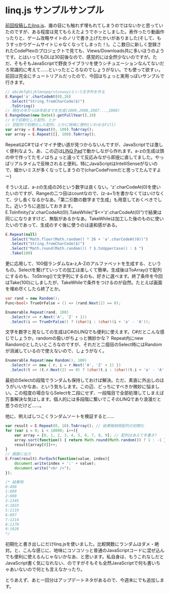 # linq.js サンプルサンプル

[前回投稿したlinq.js](http://neue.cc/2009/04/04_145.html "neue cc - linq.js - JavaScript用LINQライブラリ")、誰の目にも触れず埋もれてしまうのではないかと思っていたのですが、ある程度は見てもらえたようでホッとしました。表作ったり動画作ったりと、ゲーム攻略サイトのノリで書き上げたかいがありました(そして、もうすっかりゲームサイトじゃなくなってしまった！)。ここ数日に新しく登録されたCodePlexのプロジェクトで見ても、Views/Downloads共に多いほうのようです。とはいってもDLは30前後なので、感覚的には全然少ないのですが。ただ、そもそもJavaScriptで野良ライブラリを使うシチュエーションなんてないだろ常識的に考えて……といったところなのでしょうがない。でも使って欲すぃ。前回は完全にチュートリアルだったので、今回はちょっと実用っぽいサンプルで行きます。

```javascript
// abcdefghijklmnopqrstuvwxyzという文字列を作る
E.Range('a'.charCodeAt(0),26)
  .Select("String.fromCharCode($)")
  .ToString()
// 現在の年から10年前までを生成(2009,2008,2007...,2000)
E.RangeDown(new Date().getFullYear(),10)
// 0で初期化した配列、とか
// 空配列で初期化した配列、とかに地味に便利(いわゆるFill)
var array = E.Repeat(0, 100).ToArray();
var array = E.Repeat([], 100).ToArray();
```

RepeatはC#ではイマイチ使い道が見つからないんですが、JavaScriptでは激しく便利なよう。あ、この辺は[LINQ Pad](http://neue.cc/reference.htm "linq.js Reference")で動かしながら作れます。a-zの生成は頭の中で作ってたモノはちょっと違ってて反応みながら即座に直してました。やっぱリアルタイムで反映されると便利。特にJavaScriptはIntelliSenseがないので、細かいミスが多くなってしまうので(charCodeFromだと思ってたんですよー)

そういえば、a-zの生成の26という数字は良くない。'z'.charCodeAt(0)を使いたいのですが、Rangeの二つ目はcountなので、(z-a+1)を書かなくてはいけなくて、少し長くなるかなあ。「第二引数の数字まで生成」も用意しておくべきでした。近いうちに追加しておきます。E.ToInfinity('a'.charCodeAt(0)).TakeWhile("$<='z'.charCodeAt(0)")で結果は同じになりますけど、無駄があるかなあ。TakeWhileは加工した後のものに使いたいのであって、生成のすぐ後に使うのは違和感がある。

```javascript
E.Repeat(null)
  .Select("Math.floor(Math.random() * 26 + 'a'.charCodeAt(0))")
  .Select("String.fromCharCode($)")
  .Select("Math.round(Math.random()) ? $.toUpperCase() : $ ")
  .Take(100)
```

更に応用して、100個ランダムなa-z,A-Zのアルファベットを生成する、というもの。Selectを繋げていっての加工は楽しくて簡単。生成後はToArray()で配列にするのも、ToString()で文字列にするのも、好きに選べます。終了条件を今回はTake(100)にしましたが、TakeWhileで条件をつけるのが自然。たとえば画面を埋め尽くしたら終了とか。

```csharp
var rand = new Random();
Func<bool> TrueOrFalse = () => (rand.Next(2) == 0);

Enumerable.Repeat(rand, 100)
  .Select(r => r.Next('A', 'Z' + 1))
  .Select(i => TrueOrFalse() ? (char)i : (char)(i + 'a' - 'A'));
```

文字を数字と見なしての生成はC#のLINQでも便利に使えます。C#だとこんな感じでしょうか。randomの扱いがちょっと微妙かな？ Repeat内にnew Random()としたいところなのですが、それだと二個目のSelect時にはRandomが消滅しているので使えないので、しょうがなく。

```csharp
Enumerable.Repeat(new Random(), 100)
  .Select(r => new { r, i = r.Next('A', 'Z' + 1) })
  .Select(t => (t.r.Next(2) == 0) ? (char)t.i : (char)(t.i + 'a' - 'A'));
```

最初のSelectの段階でランダムも保持しておけば解決。ただ、素直に外出しのほうがいいかなあ、という気もします。この辺、どっちにすべきか微妙に悩ましい。この程度の場合ならSelectを二段にせず、一段階目で全部処理してしまえば万事解決な気はします。個人的には多段階に繋いでこそのLINQであり浪漫だと思うのだけど……。

他に、例えばしつこくランダムソートを検証すると……

```javascript
var result = E.Repeat(0, 10).ToArray(); // 結果格納用配列の初期化
for (var i = 0; i < 10000; i++){
	var array = [0, 1, 2, 3, 4, 5, 6, 7, 8, 9]; // 配列はあえて手書き?
	array.sort(function() { return Math.round(Math.random()) ? 1 : -1 });
	result[array[0]]++;
}
// 画面に出力
E.From(result).ForEach(function(value, index){
	document.write(index + ':' + value);
	document.write("<br />");
});

/* 結果例
0:498
1:888
2:808
3:1345
4:1033
5:1119
6:897
7:1214
8:1170
9:1028
*/
```

初期化と書き出しにだけlinq.jsを使いました。比較関数にランダムはダメ・絶対。と、こんな感じに、地味にコソコソっと普通のJavaScriptコードに混ぜ込んでも便利に使えるんじゃないかなあ、と思います。私自身は、もうこれなしだとJavaScript書く気になれない、のですがそもそも全然JavaScriptで何も書いちゃあいないので何とも言えなかったり。

とりあえず、あと一回分はアップデートネタがあるので、今週末にでも追加します。